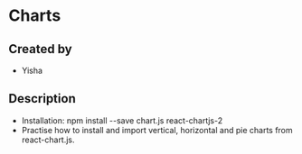 # Charts

## Created by
- Yisha

## Description
- Installation: npm install --save chart.js react-chartjs-2
- Practise how to install and import vertical, horizontal and pie charts from react-chart.js.